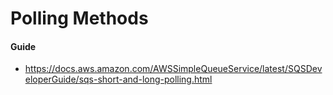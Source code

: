 # Polling Methods

#### Guide
- https://docs.aws.amazon.com/AWSSimpleQueueService/latest/SQSDeveloperGuide/sqs-short-and-long-polling.html